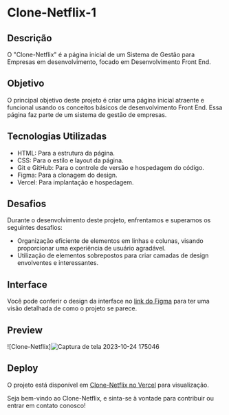 # Clone-Netflix-1

## Descrição

O "Clone-Netflix" é a página inicial de um Sistema de Gestão para Empresas em desenvolvimento, focado em Desenvolvimento Front End.

## Objetivo

O principal objetivo deste projeto é criar uma página inicial atraente e funcional usando os conceitos básicos de desenvolvimento Front End. Essa página faz parte de um sistema de gestão de empresas.

## Tecnologias Utilizadas

- HTML: Para a estrutura da página.
- CSS: Para o estilo e layout da página.
- Git e GitHub: Para o controle de versão e hospedagem do código.
- Figma: Para a clonagem do design.
- Vercel: Para implantação e hospedagem.

## Desafios

Durante o desenvolvimento deste projeto, enfrentamos e superamos os seguintes desafios:

- Organização eficiente de elementos em linhas e colunas, visando proporcionar uma experiência de usuário agradável.
- Utilização de elementos sobrepostos para criar camadas de design envolventes e interessantes.

## Interface

Você pode conferir o design da interface no [link do Figma](https://www.figma.com/community/file/967543658879972914) para ter uma visão detalhada de como o projeto se parece.

## Preview

![Clone-Netflix]![Captura de tela 2023-10-24 175046](https://github.com/Eduardo1859/Clone-Netflix-1/assets/140715388/3e961d18-2e21-4c0c-b11a-e121ea0f5f64)


## Deploy

O projeto está disponível em [Clone-Netflix no Vercel]() para visualização.

Seja bem-vindo ao Clone-Netflix, e sinta-se à vontade para contribuir ou entrar em contato conosco!
